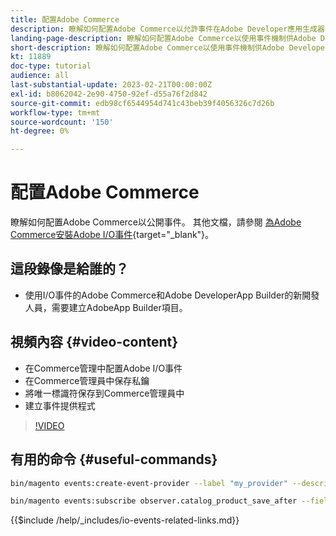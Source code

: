 ```yaml
---
title: 配置Adobe Commerce
description: 瞭解如何配置Adobe Commerce以允許事件在Adobe Developer應用生成器中使用。
landing-page-description: 瞭解如何配置Adobe Commerce以使用事件機制供Adobe Developer應用生成器使用。
short-description: 瞭解如何配置Adobe Commerce以使用事件機制供Adobe Developer應用生成器使用。
kt: 11889
doc-type: tutorial
audience: all
last-substantial-update: 2023-02-21T00:00:00Z
exl-id: b8062042-2e90-4750-92ef-d55a76f2d842
source-git-commit: edb98cf6544954d741c43beb39f4056326c7d26b
workflow-type: tm+mt
source-wordcount: '150'
ht-degree: 0%

---
```


# 配置Adobe Commerce

瞭解如何配置Adobe Commerce以公開事件。 其他文檔，請參閱 [為Adobe Commerce安裝Adobe I/O事件](https://developer.adobe.com/commerce/events/get-started/installation/){target="_blank"}。

## 這段錄像是給誰的？

* 使用I/O事件的Adobe Commerce和Adobe DeveloperApp Builder的新開發人員，需要建立AdobeApp Builder項目。

## 視頻內容 {#video-content}

* 在Commerce管理中配置Adobe I/O事件
* 在Commerce管理員中保存私鑰
* 將唯一標識符保存到Commerce管理員中
* 建立事件提供程式

>[!VIDEO](https://video.tv.adobe.com/v/3415799?quality=12&learn=on)

## 有用的命令 {#useful-commands}

```bash
bin/magento events:create-event-provider --label "my_provider" --description "Provides out-of-process extensibility for Adobe Commerce"

bin/magento events:subscribe observer.catalog_product_save_after --fields=name --fields=price
```

{{$include /help/_includes/io-events-related-links.md}}
